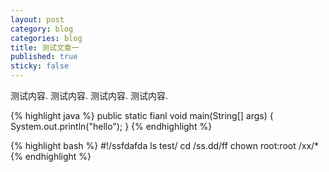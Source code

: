 ```yaml
---
layout: post
category: blog
categories: blog
title: 测试文章一
published: true
sticky: false
---
```


测试内容.
测试内容.
测试内容.
测试内容.

{% highlight java %}
public static fianl void main(String[] args) {
	System.out.println("hello");
}
{% endhighlight %}


{% highlight bash %}
#!/ssfdafda
ls test/
cd /ss.dd/ff
chown root:root /xx/*
{% endhighlight %}
